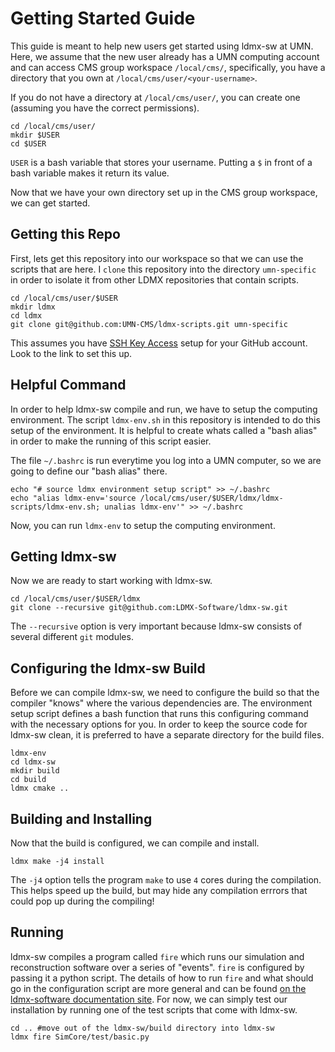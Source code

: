 # Getting Started Guide

This guide is meant to help new users get started using ldmx-sw at UMN.
Here, we assume that the new user already has a UMN computing account and can access CMS group workspace `/local/cms/`, specifically, you have a directory that you own at `/local/cms/user/<your-username>`.

If you do not have a directory at `/local/cms/user/`, you can create one (assuming you have the correct permissions).

```
cd /local/cms/user/
mkdir $USER
cd $USER
```

`USER` is a bash variable that stores your username. Putting a `$` in front of a bash variable makes it return its value.

Now that we have your own directory set up in the CMS group workspace, we can get started.

## Getting this Repo

First, lets get this repository into our workspace so that we can use the scripts that are here.
I `clone` this repository into the directory `umn-specific` in order to isolate it from other LDMX repositories that contain scripts.

```
cd /local/cms/user/$USER
mkdir ldmx
cd ldmx
git clone git@github.com:UMN-CMS/ldmx-scripts.git umn-specific
```

This assumes you have [SSH Key Access](https://docs.github.com/en/free-pro-team@latest/github/authenticating-to-github/connecting-to-github-with-ssh) 
setup for your GitHub account. Look to the link to set this up.

## Helpful Command

In order to help ldmx-sw compile and run, we have to setup the computing environment.
The script `ldmx-env.sh` in this repository is intended to do this setup of the environment. 
It is helpful to create whats called a "bash alias" in order to make the running of this script easier.

The file `~/.bashrc` is run everytime you log into a UMN computer, so we are going to define our "bash alias" there.

```
echo "# source ldmx environment setup script" >> ~/.bashrc
echo "alias ldmx-env='source /local/cms/user/$USER/ldmx/ldmx-scripts/ldmx-env.sh; unalias ldmx-env'" >> ~/.bashrc
```

Now, you can run `ldmx-env` to setup the computing environment.

## Getting ldmx-sw

Now we are ready to start working with ldmx-sw.

```
cd /local/cms/user/$USER/ldmx
git clone --recursive git@github.com:LDMX-Software/ldmx-sw.git
```

The `--recursive` option is very important because ldmx-sw consists of several different `git` modules.

## Configuring the ldmx-sw Build

Before we can compile ldmx-sw, we need to configure the build so that the compiler "knows" where the various dependencies are. 
The environment setup script defines a bash function that runs this configuring command with the necessary options for you. 
In order to keep the source code for ldmx-sw clean, it is preferred to have a separate directory for the build files.

```
ldmx-env
cd ldmx-sw
mkdir build
cd build
ldmx cmake ..
```

## Building and Installing

Now that the build is configured, we can compile and install.

```
ldmx make -j4 install
```

The `-j4` option tells the program `make` to use `4` cores during the compilation. 
This helps speed up the build, but may hide any compilation errrors that could pop up during the compiling!

## Running

ldmx-sw compiles a program called `fire` which runs our simulation and reconstruction software over a series of "events". 
`fire` is configured by passing it a python script. The details of how to run `fire` and 
what should go in the configuration script are more general and can be found [on the ldmx-software documentation site](https://ldmx-software.github.io/docs/). 
For now, we can simply test our installation by running one of the test scripts that come with ldmx-sw.

```
cd .. #move out of the ldmx-sw/build directory into ldmx-sw
ldmx fire SimCore/test/basic.py
```

